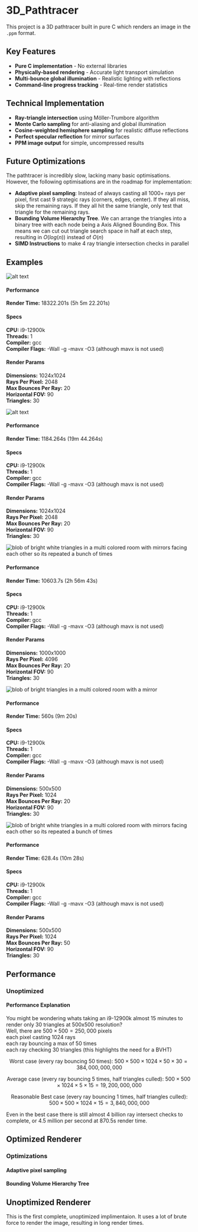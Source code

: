 # 3D_Pathtracer
This project is a 3D pathtracer built in pure C which renders an image in the `.ppm` format. 

## Key Features
- **Pure C implementation** - No external libraries
- **Physically-based rendering** - Accurate light transport simulation
- **Multi-bounce global illumination** - Realistic lighting with reflections
- **Command-line progress tracking** - Real-time render statistics

## Technical Implementation
- **Ray-triangle intersection** using Möller-Trumbore algorithm
- **Monte Carlo sampling** for anti-aliasing and global illumination
- **Cosine-weighted hemisphere sampling** for realistic diffuse reflections
- **Perfect specular reflection** for mirror surfaces
- **PPM image output** for simple, uncompressed results

## Future Optimizations
The pathtracer is incredibly slow, lacking many basic optimisations. However, the following optimisations are in the roadmap for implementation:
- **Adaptive pixel sampling**: Instead of always casting all 1000+ rays per pixel, first cast 9 strategic rays (corners, edges, center). If they all miss, skip the remaining rays. If they all hit the same triangle, only test that triangle for the remaining rays.
 - **Bounding Volume Hierarchy Tree**. We can arrange the triangles into a binary tree with each node being a Axis Aligned Bounding Box. This means we can cut out triangle search space in half at each step, resulting in $O(log(n))$ instead of $O(n)$
 - **SIMD Instructions** to make 4 ray triangle intersection checks in parallel

## Examples

![alt text](readme_images/scene4_1_high.png)

#### Performance
**Render Time:** 18322.201s (5h 5m 22.201s)
#### Specs  
**CPU:** i9-12900k  
**Threads:** 1  
**Compiler:** gcc  
**Compiler Flags:** -Wall -g -mavx -O3 (although mavx is not used)  
#### Render Params
**Dimensions:** 1024x1024  
**Rays Per Pixel:** 2048  
**Max Bounces Per Ray:** 20  
**Horizontal FOV:** 90  
**Triangles:** 30

![alt text](readme_images/Render4.png)

#### Performance
**Render Time:** 1184.264s (19m 44.264s)
#### Specs  
**CPU:** i9-12900k  
**Threads:** 1  
**Compiler:** gcc  
**Compiler Flags:** -Wall -g -mavx -O3 (although mavx is not used)  
#### Render Params
**Dimensions:** 1024x1024  
**Rays Per Pixel:** 2048  
**Max Bounces Per Ray:** 20  
**Horizontal FOV:** 90  
**Triangles:** 30

![blob of bright white triangles in a multi colored room with mirrors facing each other so its repeated a bunch of times](readme_images/Render3.png)
#### Performance
**Render Time:** 10603.7s (2h 56m 43s)  
#### Specs  
**CPU:** i9-12900k  
**Threads:** 1  
**Compiler:** gcc  
**Compiler Flags:** -Wall -g -mavx -O3 (although mavx is not used)  
#### Render Params
**Dimensions:** 1000x1000  
**Rays Per Pixel:** 4096  
**Max Bounces Per Ray:** 20  
**Horizontal FOV:** 90  
**Triangles:** 30

![blob of bright triangles in a multi colored room with a mirror](readme_images/Render1.png)  
#### Performance
**Render Time:** 560s (9m 20s)  
#### Specs  
**CPU:** i9-12900k  
**Threads:** 1  
**Compiler:** gcc  
**Compiler Flags:** -Wall -g -mavx -O3 (although mavx is not used)  
#### Render Params
**Dimensions:** 500x500  
**Rays Per Pixel:** 1024  
**Max Bounces Per Ray:** 20  
**Horizontal FOV:** 90  
**Triangles:** 30

![blob of bright white triangles in a multi colored room with mirrors facing each other so its repeated a bunch of times](readme_images/Render2.png)  

#### Performance
**Render Time:** 628.4s (10m 28s)  
#### Specs  
**CPU:** i9-12900k  
**Threads:** 1  
**Compiler:** gcc  
**Compiler Flags:** -Wall -g -mavx -O3 (although mavx is not used)  
#### Render Params
**Dimensions:** 500x500  
**Rays Per Pixel:** 1024  
**Max Bounces Per Ray:** 50  
**Horizontal FOV:** 90  
**Triangles:** 30

## Performance
### Unoptimized
#### Performance Explanation
You might be wondering whats taking an i9-12900k almost 15 minutes to render only 30 triangles at 500x500 resolution?  
Well, there are $500\times500 = 250,000$ pixels  
each pixel casting $1024$ rays  
each ray bouncing a max of $50$ times  
each ray checking $30$ triangles (this highlights the need for a BVHT)  
```math
\text{Worst case (every ray bouncing 50 times): }500\times 500\times 1024\times 50\times 30 = 384,000,000,000
```
```math
\text{Average case (every ray bouncing 5 times, half triangles culled): }
500\times 500\times 1024\times 5\times 15 = 19,200,000,000
```
```math
\text{Reasonable Best case (every ray bouncing 1 times, half triangles culled): }
500\times 500\times 1024\times 15 = 3,840,000,000 
```
Even in the best case there is still almost 4 billion ray intersect checks to complete, or 4.5 million per second at 870.5s render time.

## Optimized Renderer
### Optimizations
#### Adaptive pixel sampling

#### Bounding Volume Hierarchy Tree


## Unoptimized Renderer
This is the first complete, unoptimized implimentaion. It uses a lot of brute force to render the image, resulting in long render times.